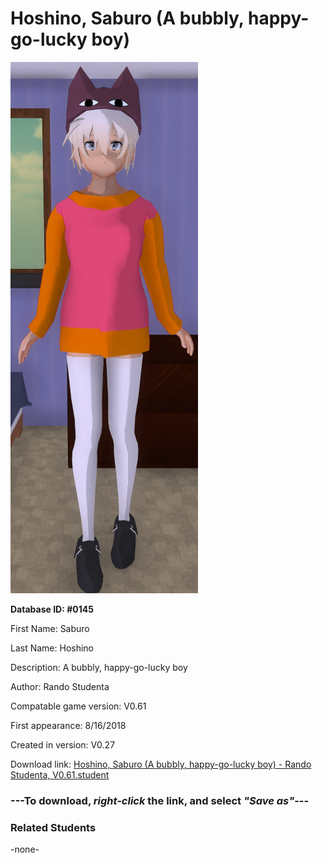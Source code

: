 # Hoshino, Saburo (A bubbly, happy-go-lucky boy)

<img src="../../Files/Images/Hoshino, Saburo (A bubbly, happy-go-lucky boy).png" title="Hoshino, Saburo (A bubbly, happy-go-lucky boy) - Rando Studenta, V0.61">

**Database ID: #0145**

First Name: Saburo

Last Name: Hoshino

Description: A bubbly, happy-go-lucky boy

Author: Rando Studenta

Compatable game version: V0.61

First appearance: 8/16/2018

Created in version: V0.27

Download link: <a href="https://raw.githubusercontent.com/Arbiter1223/Daigaku-Gurashi-Custom-Students/master/Files/Student%20Files/Hoshino%2C%20Saburo%20(A%20bubbly%2C%20happy-go-lucky%20boy)%20-%20Rando%20Studenta%2C%20V0.61.student">Hoshino, Saburo (A bubbly, happy-go-lucky boy) - Rando Studenta, V0.61.student</a>

### ---**To download, _right-click_ the link, and select _"Save as"_**---

### Related Students

-none-
